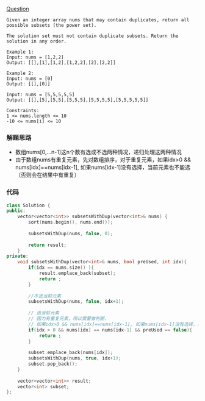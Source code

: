 [Question](https://leetcode.com/problems/subsets-ii/)
```
Given an integer array nums that may contain duplicates, return all possible subsets (the power set).

The solution set must not contain duplicate subsets. Return the solution in any order.

Example 1:
Input: nums = [1,2,2]
Output: [[],[1],[1,2],[1,2,2],[2],[2,2]]

Example 2:
Input: nums = [0]
Output: [[],[0]]
 
Input: nums = [5,5,5,5,5]
Output: [[],[5],[5,5],[5,5,5],[5,5,5,5],[5,5,5,5,5]]

Constraints:
1 <= nums.length <= 10
-10 <= nums[i] <= 10
```
### 解题思路
+ 数组nums[0,...n-1]这n个数有选或不选两种情况，递归处理这两种情况
+ 由于数组nums有重复元素，先对数组排序，对于重复元素，如果idx>0 && nums[idx]==nums[idx-1], 如果nums[idx-1]没有选择，当前元素也不能选（否则会在结果中有重复）

### 代码

```cpp
class Solution {
public:
    vector<vector<int>> subsetsWithDup(vector<int>& nums) {
        sort(nums.begin(), nums.end());
        
        subsetsWithDup(nums, false, 0);
        
        return result;
    }
private:
    void subsetsWithDup(vector<int>& nums, bool preUsed, int idx){
        if(idx == nums.size() ){
            result.emplace_back(subset);
            return ;
        }
        
        //不选当前元素
        subsetsWithDup(nums, false, idx+1);
        
        // 选当前元素
        // 因为有重复元素，所以需要做判断，
        // 如果idx>0 && nums[idx]==nums[idx-1], 如果nums[idx-1]没有选择，当前元素也不能选
        if(idx > 0 && nums[idx] == nums[idx-1] && preUsed == false){
            return ;
        }
        
        subset.emplace_back(nums[idx]);
        subsetsWithDup(nums, true, idx+1);
        subset.pop_back();
    }
    
    vector<vector<int>> result;
    vector<int> subset;
};
```
